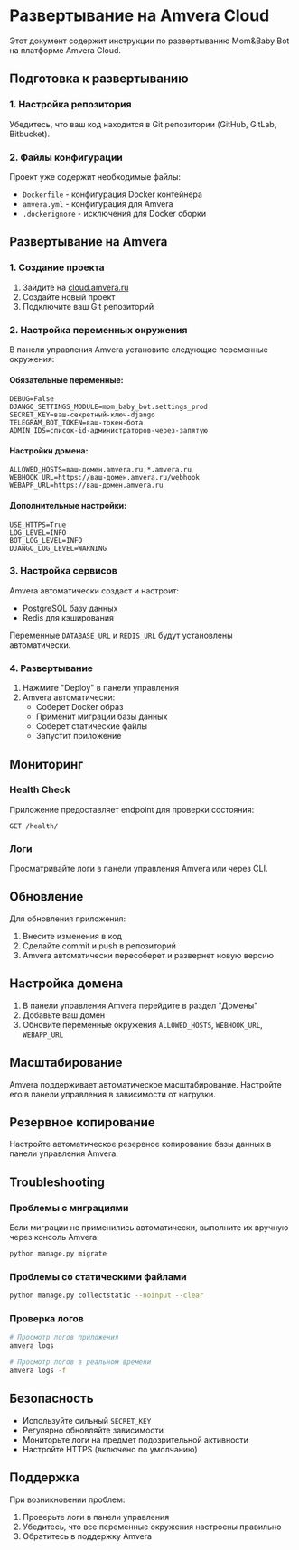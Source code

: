 # Развертывание на Amvera Cloud

Этот документ содержит инструкции по развертыванию Mom&Baby Bot на платформе Amvera Cloud.

## Подготовка к развертыванию

### 1. Настройка репозитория

Убедитесь, что ваш код находится в Git репозитории (GitHub, GitLab, Bitbucket).

### 2. Файлы конфигурации

Проект уже содержит необходимые файлы:
- `Dockerfile` - конфигурация Docker контейнера
- `amvera.yml` - конфигурация для Amvera
- `.dockerignore` - исключения для Docker сборки

## Развертывание на Amvera

### 1. Создание проекта

1. Зайдите на [cloud.amvera.ru](https://cloud.amvera.ru/)
2. Создайте новый проект
3. Подключите ваш Git репозиторий

### 2. Настройка переменных окружения

В панели управления Amvera установите следующие переменные окружения:

#### Обязательные переменные:
```
DEBUG=False
DJANGO_SETTINGS_MODULE=mom_baby_bot.settings_prod
SECRET_KEY=ваш-секретный-ключ-django
TELEGRAM_BOT_TOKEN=ваш-токен-бота
ADMIN_IDS=список-id-администраторов-через-запятую
```

#### Настройки домена:
```
ALLOWED_HOSTS=ваш-домен.amvera.ru,*.amvera.ru
WEBHOOK_URL=https://ваш-домен.amvera.ru/webhook
WEBAPP_URL=https://ваш-домен.amvera.ru
```

#### Дополнительные настройки:
```
USE_HTTPS=True
LOG_LEVEL=INFO
BOT_LOG_LEVEL=INFO
DJANGO_LOG_LEVEL=WARNING
```

### 3. Настройка сервисов

Amvera автоматически создаст и настроит:
- PostgreSQL базу данных
- Redis для кэширования

Переменные `DATABASE_URL` и `REDIS_URL` будут установлены автоматически.

### 4. Развертывание

1. Нажмите "Deploy" в панели управления
2. Amvera автоматически:
   - Соберет Docker образ
   - Применит миграции базы данных
   - Соберет статические файлы
   - Запустит приложение

## Мониторинг

### Health Check

Приложение предоставляет endpoint для проверки состояния:
```
GET /health/
```

### Логи

Просматривайте логи в панели управления Amvera или через CLI.

## Обновление

Для обновления приложения:
1. Внесите изменения в код
2. Сделайте commit и push в репозиторий
3. Amvera автоматически пересоберет и развернет новую версию

## Настройка домена

1. В панели управления Amvera перейдите в раздел "Домены"
2. Добавьте ваш домен
3. Обновите переменные окружения `ALLOWED_HOSTS`, `WEBHOOK_URL`, `WEBAPP_URL`

## Масштабирование

Amvera поддерживает автоматическое масштабирование. Настройте его в панели управления в зависимости от нагрузки.

## Резервное копирование

Настройте автоматическое резервное копирование базы данных в панели управления Amvera.

## Troubleshooting

### Проблемы с миграциями
Если миграции не применились автоматически, выполните их вручную через консоль Amvera:
```bash
python manage.py migrate
```

### Проблемы со статическими файлами
```bash
python manage.py collectstatic --noinput --clear
```

### Проверка логов
```bash
# Просмотр логов приложения
amvera logs

# Просмотр логов в реальном времени
amvera logs -f
```

## Безопасность

- Используйте сильный `SECRET_KEY`
- Регулярно обновляйте зависимости
- Мониторьте логи на предмет подозрительной активности
- Настройте HTTPS (включено по умолчанию)

## Поддержка

При возникновении проблем:
1. Проверьте логи в панели управления
2. Убедитесь, что все переменные окружения настроены правильно
3. Обратитесь в поддержку Amvera